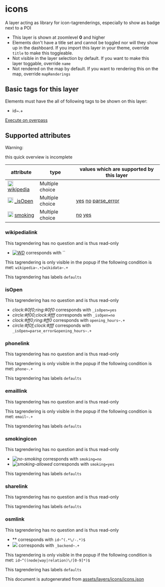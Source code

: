 [//]: # (WARNING: this file is automatically generated. Please find the sources at the bottom and edit those sources)

 icons 
=======





A layer acting as library for icon-tagrenderings, especially to show as badge next to a POI






  - This layer is shown at zoomlevel **0** and higher
  - Elements don't have a title set and cannot be toggled nor will they show up in the dashboard. If you import this layer in your theme, override `title` to make this toggleable.
  - Not visible in the layer selection by default. If you want to make this layer toggable, override `name`
  - Not rendered on the map by default. If you want to rendering this on the map, override `mapRenderings`




 Basic tags for this layer 
---------------------------



Elements must have the all of following tags to be shown on this layer:



  - id~.+


[Execute on overpass](http://overpass-turbo.eu/?Q=%5Bout%3Ajson%5D%5Btimeout%3A90%5D%3B(%20%20%20%20nwr%5B%22id%22%5D(%7B%7Bbbox%7D%7D)%3B%0A)%3Bout%20body%3B%3E%3Bout%20skel%20qt%3B)



 Supported attributes 
----------------------



Warning: 

this quick overview is incomplete



attribute | type | values which are supported by this layer
----------- | ------ | ------------------------------------------
[<img src='https://mapcomplete.osm.be/assets/svg/statistics.svg' height='18px'>](https://taginfo.openstreetmap.org/keys/wikipedia#values) [wikipedia](https://wiki.openstreetmap.org/wiki/Key:wikipedia) | Multiple choice | [](https://wiki.openstreetmap.org/wiki/Tag:wikipedia%3D)
[<img src='https://mapcomplete.osm.be/assets/svg/statistics.svg' height='18px'>](https://taginfo.openstreetmap.org/keys/_isOpen#values) [_isOpen](https://wiki.openstreetmap.org/wiki/Key:_isOpen) | Multiple choice | [yes](https://wiki.openstreetmap.org/wiki/Tag:_isOpen%3Dyes) [no](https://wiki.openstreetmap.org/wiki/Tag:_isOpen%3Dno) [](https://wiki.openstreetmap.org/wiki/Tag:_isOpen%3D) [parse_error](https://wiki.openstreetmap.org/wiki/Tag:_isOpen%3Dparse_error)
[<img src='https://mapcomplete.osm.be/assets/svg/statistics.svg' height='18px'>](https://taginfo.openstreetmap.org/keys/smoking#values) [smoking](https://wiki.openstreetmap.org/wiki/Key:smoking) | Multiple choice | [no](https://wiki.openstreetmap.org/wiki/Tag:smoking%3Dno) [yes](https://wiki.openstreetmap.org/wiki/Tag:smoking%3Dyes)




### wikipedialink 



This tagrendering has no question and is thus read-only





  - *<a href='https://www.wikidata.org/wiki/{wikidata}' target='_blank'><img src='./assets/svg/wikidata.svg' alt='WD'/></a>*  corresponds with  ``


This tagrendering is only visible in the popup if the following condition is met: `wikipedia~.+|wikidata~.+`

This tagrendering has labels  `defaults`



### isOpen 



This tagrendering has no question and is thus read-only





  - *clock:#0f0;ring:#0f0*  corresponds with  `_isOpen=yes`
  - *circle:#f00;clock:#fff*  corresponds with  `_isOpen=no`
  - *clock:#ff0;ring:#ff0*  corresponds with  `opening_hours~.+`
  - *circle:#f0f;clock:#fff*  corresponds with  `_isOpen=parse_error&opening_hours~.+`




### phonelink 



This tagrendering has no question and is thus read-only



This tagrendering is only visible in the popup if the following condition is met: `phone~.+`

This tagrendering has labels  `defaults`



### emaillink 



This tagrendering has no question and is thus read-only



This tagrendering is only visible in the popup if the following condition is met: `email~.+`

This tagrendering has labels  `defaults`



### smokingicon 



This tagrendering has no question and is thus read-only





  - *<img textmode='🚭️' alt='no-smoking' src='./assets/tagRenderings/no_smoking.svg'/>*  corresponds with  `smoking=no`
  - *<img textmode='🚬️' alt='smoking-allowed' src='./assets/tagRenderings/smoking.svg'/>*  corresponds with  `smoking=yes`


This tagrendering has labels  `defaults`



### sharelink 



This tagrendering has no question and is thus read-only



This tagrendering has labels  `defaults`



### osmlink 



This tagrendering has no question and is thus read-only





  - **  corresponds with  `id~^(.*\/-.*)$`
  - *<a href='{_backend}/{id}' target='_blank'><img src='./assets/svg/osm-logo-us.svg'/></a>*  corresponds with  `_backend~.+`


This tagrendering is only visible in the popup if the following condition is met: `id~^((node|way|relation)\/[0-9]*)$`

This tagrendering has labels  `defaults` 

This document is autogenerated from [assets/layers/icons/icons.json](https://github.com/pietervdvn/MapComplete/blob/develop/assets/layers/icons/icons.json)
